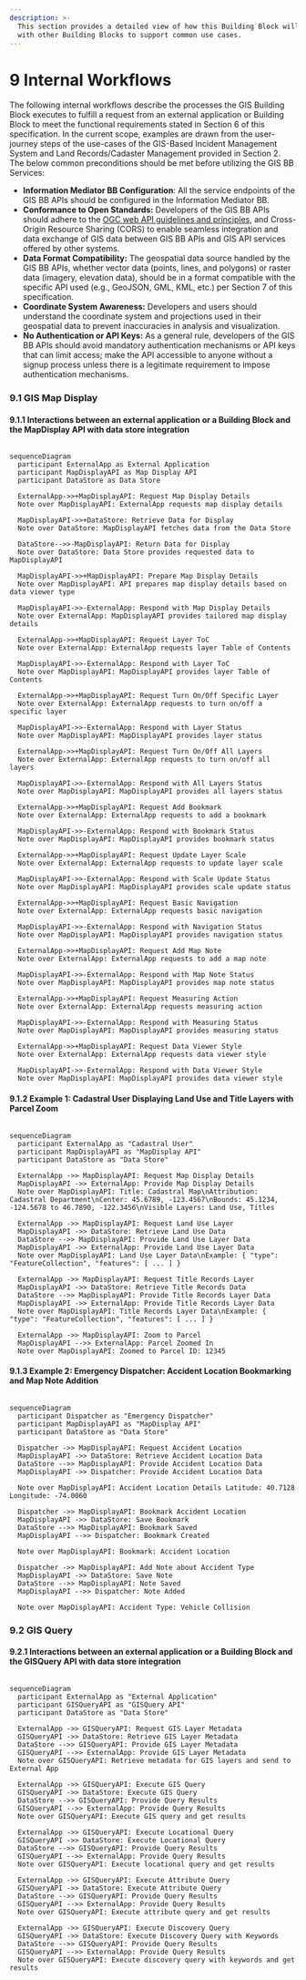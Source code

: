 ```yaml
---
description: >-
  This section provides a detailed view of how this Building Block will interact
  with other Building Blocks to support common use cases.
---
```


# 9 Internal Workflows

The following internal workflows describe the processes the GIS Building Block executes to fulfill a request from an external application or Building Block to meet the functional requirements stated in Section 6 of this specification. In the current scope, examples are drawn from the user-journey steps of the use-cases of the GIS-Based Incident Management System and Land Records/Cadaster Management provided in Section 2. The below common preconditions should be met before utilizing the GIS BB Services:

* **Information Mediator BB Configuration**: All the service endpoints of the GIS BB APIs should be configured in the Information Mediator BB.
* **Conformance to Open Standards:** Developers of the GIS BB APIs should adhere to the [OGC web API guidelines and principles](https://github.com/opengeospatial/OGC-Web-API-Guidelines), and Cross-Origin Resource Sharing (CORS) to enable seamless integration and data exchange of GIS data between GIS BB APIs and GIS API services offered by other systems.
* **Data Format Compatibility:** The geospatial data source handled by the GIS BB APIs, whether vector data (points, lines, and polygons) or raster data (imagery, elevation data), should be in a format compatible with the specific API used (e.g., GeoJSON, GML, KML, etc.) per Section 7 of this specification.
* **Coordinate System Awareness:** Developers and users should understand the coordinate system and projections used in their geospatial data to prevent inaccuracies in analysis and visualization.
* **No Authentication or API Keys:** As a general rule, developers of the GIS BB APIs should avoid mandatory authentication mechanisms or API keys that can limit access; make the API accessible to anyone without a signup process unless there is a legitimate requirement to impose authentication mechanisms.

### 9.1 GIS Map Display

#### 9.1.1 Interactions between an external application or a Building Block and the MapDisplay API with data store integration

<figure><img src=".gitbook/assets/mermaid-diagram-2023-08-09-114409.png" alt=""><figcaption></figcaption></figure>

```mermaid
sequenceDiagram
  participant ExternalApp as External Application
  participant MapDisplayAPI as Map Display API
  participant DataStore as Data Store

  ExternalApp->>+MapDisplayAPI: Request Map Display Details
  Note over MapDisplayAPI: ExternalApp requests map display details

  MapDisplayAPI->>+DataStore: Retrieve Data for Display
  Note over DataStore: MapDisplayAPI fetches data from the Data Store

  DataStore-->>-MapDisplayAPI: Return Data for Display
  Note over DataStore: Data Store provides requested data to MapDisplayAPI

  MapDisplayAPI->>+MapDisplayAPI: Prepare Map Display Details
  Note over MapDisplayAPI: API prepares map display details based on data viewer type

  MapDisplayAPI->>-ExternalApp: Respond with Map Display Details
  Note over ExternalApp: MapDisplayAPI provides tailored map display details

  ExternalApp->>+MapDisplayAPI: Request Layer ToC
  Note over ExternalApp: ExternalApp requests layer Table of Contents

  MapDisplayAPI->>-ExternalApp: Respond with Layer ToC
  Note over MapDisplayAPI: MapDisplayAPI provides layer Table of Contents

  ExternalApp->>+MapDisplayAPI: Request Turn On/Off Specific Layer
  Note over ExternalApp: ExternalApp requests to turn on/off a specific layer

  MapDisplayAPI->>-ExternalApp: Respond with Layer Status
  Note over MapDisplayAPI: MapDisplayAPI provides layer status

  ExternalApp->>+MapDisplayAPI: Request Turn On/Off All Layers
  Note over ExternalApp: ExternalApp requests to turn on/off all layers

  MapDisplayAPI->>-ExternalApp: Respond with All Layers Status
  Note over MapDisplayAPI: MapDisplayAPI provides all layers status

  ExternalApp->>+MapDisplayAPI: Request Add Bookmark
  Note over ExternalApp: ExternalApp requests to add a bookmark

  MapDisplayAPI->>-ExternalApp: Respond with Bookmark Status
  Note over MapDisplayAPI: MapDisplayAPI provides bookmark status

  ExternalApp->>+MapDisplayAPI: Request Update Layer Scale
  Note over ExternalApp: ExternalApp requests to update layer scale

  MapDisplayAPI->>-ExternalApp: Respond with Scale Update Status
  Note over MapDisplayAPI: MapDisplayAPI provides scale update status

  ExternalApp->>+MapDisplayAPI: Request Basic Navigation
  Note over ExternalApp: ExternalApp requests basic navigation

  MapDisplayAPI->>-ExternalApp: Respond with Navigation Status
  Note over MapDisplayAPI: MapDisplayAPI provides navigation status

  ExternalApp->>+MapDisplayAPI: Request Add Map Note
  Note over ExternalApp: ExternalApp requests to add a map note

  MapDisplayAPI->>-ExternalApp: Respond with Map Note Status
  Note over MapDisplayAPI: MapDisplayAPI provides map note status

  ExternalApp->>+MapDisplayAPI: Request Measuring Action
  Note over ExternalApp: ExternalApp requests measuring action

  MapDisplayAPI->>-ExternalApp: Respond with Measuring Status
  Note over MapDisplayAPI: MapDisplayAPI provides measuring status

  ExternalApp->>+MapDisplayAPI: Request Data Viewer Style
  Note over ExternalApp: ExternalApp requests data viewer style

  MapDisplayAPI->>-ExternalApp: Respond with Data Viewer Style
  Note over MapDisplayAPI: MapDisplayAPI provides data viewer style
```

#### 9.1.2  Example 1: Cadastral User Displaying Land Use and Title Layers with Parcel Zoom

<figure><img src=".gitbook/assets/mermaid-diagram-2023-08-09-114215.png" alt=""><figcaption></figcaption></figure>

```mermaid
sequenceDiagram
  participant ExternalApp as "Cadastral User"
  participant MapDisplayAPI as "MapDisplay API"
  participant DataStore as "Data Store"

  ExternalApp ->> MapDisplayAPI: Request Map Display Details
  MapDisplayAPI ->> ExternalApp: Provide Map Display Details
  Note over MapDisplayAPI: Title: Cadastral Map\nAttribution: Cadastral Department\nCenter: 45.6789, -123.4567\nBounds: 45.1234, -124.5678 to 46.7890, -122.3456\nVisible Layers: Land Use, Titles

  ExternalApp ->> MapDisplayAPI: Request Land Use Layer
  MapDisplayAPI ->> DataStore: Retrieve Land Use Data
  DataStore -->> MapDisplayAPI: Provide Land Use Layer Data
  MapDisplayAPI ->> ExternalApp: Provide Land Use Layer Data
  Note over MapDisplayAPI: Land Use Layer Data\nExample: { "type": "FeatureCollection", "features": [ ... ] }

  ExternalApp ->> MapDisplayAPI: Request Title Records Layer
  MapDisplayAPI ->> DataStore: Retrieve Title Records Data
  DataStore -->> MapDisplayAPI: Provide Title Records Layer Data
  MapDisplayAPI ->> ExternalApp: Provide Title Records Layer Data
  Note over MapDisplayAPI: Title Records Layer Data\nExample: { "type": "FeatureCollection", "features": [ ... ] }

  ExternalApp ->> MapDisplayAPI: Zoom to Parcel
  MapDisplayAPI -->> ExternalApp: Parcel Zoomed In
  Note over MapDisplayAPI: Zoomed to Parcel ID: 12345

```

#### 9.1.3  Example 2: Emergency Dispatcher: Accident Location Bookmarking and Map Note Addition

<figure><img src=".gitbook/assets/mermaid-diagram-2023-08-09-113807.png" alt=""><figcaption></figcaption></figure>

```mermaid
sequenceDiagram
  participant Dispatcher as "Emergency Dispatcher"
  participant MapDisplayAPI as "MapDisplay API"
  participant DataStore as "Data Store"

  Dispatcher ->> MapDisplayAPI: Request Accident Location
  MapDisplayAPI ->> DataStore: Retrieve Accident Location Data
  DataStore -->> MapDisplayAPI: Provide Accident Location Data
  MapDisplayAPI ->> Dispatcher: Provide Accident Location Data

  Note over MapDisplayAPI: Accident Location Details Latitude: 40.7128 Longitude: -74.0060

  Dispatcher ->> MapDisplayAPI: Bookmark Accident Location
  MapDisplayAPI ->> DataStore: Save Bookmark
  DataStore -->> MapDisplayAPI: Bookmark Saved
  MapDisplayAPI -->> Dispatcher: Bookmark Created

  Note over MapDisplayAPI: Bookmark: Accident Location

  Dispatcher ->> MapDisplayAPI: Add Note about Accident Type
  MapDisplayAPI ->> DataStore: Save Note
  DataStore -->> MapDisplayAPI: Note Saved
  MapDisplayAPI -->> Dispatcher: Note Added

  Note over MapDisplayAPI: Accident Type: Vehicle Collision
```

### 9.2 GIS Query

#### 9.2.1 Interactions between an external application or a Building Block and the GISQuery API with data store integration

<figure><img src=".gitbook/assets/mermaid-diagram-2023-08-09-113525.png" alt=""><figcaption></figcaption></figure>

```mermaid
sequenceDiagram
  participant ExternalApp as "External Application"
  participant GISQueryAPI as "GISQuery API"
  participant DataStore as "Data Store"

  ExternalApp ->> GISQueryAPI: Request GIS Layer Metadata
  GISQueryAPI ->> DataStore: Retrieve GIS Layer Metadata
  DataStore -->> GISQueryAPI: Provide GIS Layer Metadata
  GISQueryAPI -->> ExternalApp: Provide GIS Layer Metadata
  Note over GISQueryAPI: Retrieve metadata for GIS layers and send to External App

  ExternalApp ->> GISQueryAPI: Execute GIS Query
  GISQueryAPI ->> DataStore: Execute GIS Query
  DataStore -->> GISQueryAPI: Provide Query Results
  GISQueryAPI -->> ExternalApp: Provide Query Results
  Note over GISQueryAPI: Execute GIS query and get results

  ExternalApp ->> GISQueryAPI: Execute Locational Query
  GISQueryAPI ->> DataStore: Execute Locational Query
  DataStore -->> GISQueryAPI: Provide Query Results
  GISQueryAPI -->> ExternalApp: Provide Query Results
  Note over GISQueryAPI: Execute locational query and get results

  ExternalApp ->> GISQueryAPI: Execute Attribute Query
  GISQueryAPI ->> DataStore: Execute Attribute Query
  DataStore -->> GISQueryAPI: Provide Query Results
  GISQueryAPI -->> ExternalApp: Provide Query Results
  Note over GISQueryAPI: Execute attribute query and get results

  ExternalApp ->> GISQueryAPI: Execute Discovery Query
  GISQueryAPI ->> DataStore: Execute Discovery Query with Keywords
  DataStore -->> GISQueryAPI: Provide Query Results
  GISQueryAPI -->> ExternalApp: Provide Query Results
  Note over GISQueryAPI: Execute discovery query with keywords and get results

```
